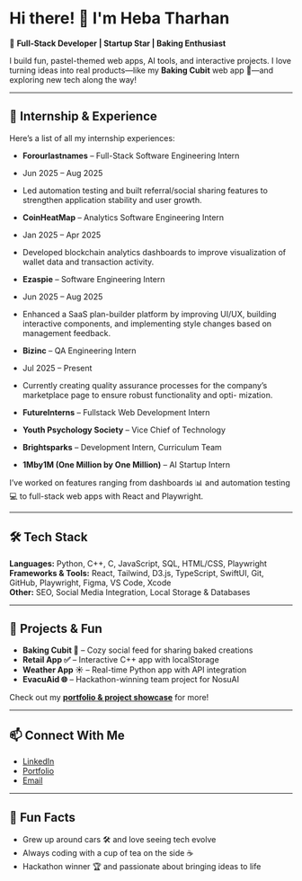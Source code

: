 # Hi there! 👋 I'm Heba Tharhan

🌸 **Full-Stack Developer | Startup Star | Baking Enthusiast**  

I build fun, pastel-themed web apps, AI tools, and interactive projects. I love turning ideas into real products—like my **Baking Cubit** web app 🍰—and exploring new tech along the way!  

---

## 💼 Internship & Experience
Here’s a list of all my internship experiences:  
- **Forourlastnames** – Full-Stack Software Engineering Intern
- Jun 2025 – Aug 2025
- Led automation testing and built referral/social sharing features to strengthen application stability and user growth.

- **CoinHeatMap** – Analytics Software Engineering Intern
- Jan 2025 – Apr 2025
- Developed blockchain analytics dashboards to improve visualization of wallet data and transaction activity.

- **Ezaspie** – Software Engineering Intern
- Jun 2025 – Aug 2025
- Enhanced a SaaS plan-builder platform by improving UI/UX, building interactive components, and implementing style
changes based on management feedback.

- **Bizinc** – QA Engineering Intern
- Jul 2025 – Present
- Currently creating quality assurance processes for the company’s marketplace page to ensure robust functionality and opti-
mization.

- **FutureInterns** – Fullstack Web Development Intern  

- **Youth Psychology Society** – Vice Chief of Technology  

- **Brightsparks** – Development Intern, Curriculum Team  

- **1Mby1M (One Million by One Million)** – AI Startup Intern  






I’ve worked on features ranging from dashboards 📊 and automation testing 💻 to full-stack web apps with React and Playwright.  

---

## 🛠️ Tech Stack
**Languages:** Python, C++, C, JavaScript, SQL, HTML/CSS, Playwright  
**Frameworks & Tools:** React, Tailwind, D3.js, TypeScript, SwiftUI, Git, GitHub, Playwright, Figma, VS Code, Xcode  
**Other:** SEO, Social Media Integration, Local Storage & Databases  

---

## 🎨 Projects & Fun
- **Baking Cubit 🍩** – Cozy social feed for sharing baked creations  
- **Retail App ✅** – Interactive C++ app with localStorage  
- **Weather App ☀️** – Real-time Python app with API integration  
- **EvacuAid 🌐** – Hackathon-winning team project for NosuAI  

Check out my **[portfolio & project showcase](https://running-loyal-hippo-870.vscodeedu.app)** for more!  

---

## 📫 Connect With Me
- [LinkedIn](https://www.linkedin.com/in/heba-tharhan)  
- [Portfolio](https://running-loyal-hippo-870.vscodeedu.app/)  
- [Email](mailto:hebatallahtharhan@gmail.com)  

---

## 🌟 Fun Facts
- Grew up around cars 🛠️ and love seeing tech evolve  
- Always coding with a cup of tea on the side ☕  
- Hackathon winner 🏆 and passionate about bringing ideas to life  
